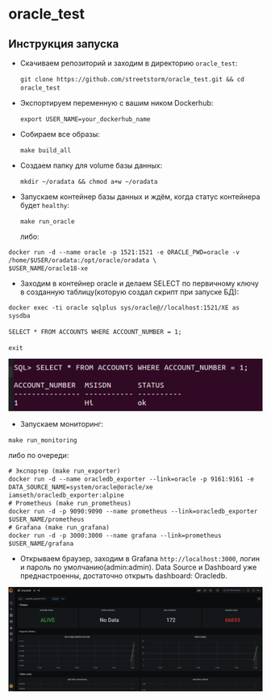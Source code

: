 # oracle_test

## Инструкция запуска

- Скачиваем репозиторий и заходим в директорию `oracle_test`:

  `git clone https://github.com/streetstorm/oracle_test.git && cd oracle_test`

- Экспортируем переменную с вашим ником Dockerhub:

  `export USER_NAME=your_dockerhub_name`

- Собираем все образы:

  `make build_all`

- Создаем папку для volume базы данных:

  `mkdir ~/oradata && chmod a+w ~/oradata`

- Запускаем контейнер базы данных и ждём, когда статус контейнера будет `healthy`:

  `make run_oracle`

  либо:

```shell
docker run -d --name oracle -p 1521:1521 -e ORACLE_PWD=oracle -v /home/$USER/oradata:/opt/oracle/oradata \
$USER_NAME/oracle18-xe
```

- Заходим в контейнер oracle и делаем SELECT по первичному ключу в созданную таблицу(которую создал скрипт при запуске БД):

```shell
docker exec -ti oracle sqlplus sys/oracle@//localhost:1521/XE as sysdba

SELECT * FROM ACCOUNTS WHERE ACCOUNT_NUMBER = 1;

exit
```

![alt tag](screen/select.png)​

- Запускаем мониторинг:

`make run_monitoring`

  либо по очереди:

```shell
# Экспортер (make run_exporter)
docker run -d --name oracledb_exporter --link=oracle -p 9161:9161 -e DATA_SOURCE_NAME=system/oracle@oracle/xe iamseth/oracledb_exporter:alpine
# Prometheus (make run_prometheus)
docker run -d -p 9090:9090 --name prometheus --link=oracledb_exporter $USER_NAME/prometheus
# Grafana (make run_grafana)
docker run -d -p 3000:3000 --name grafana --link=prometheus $USER_NAME/grafana
```

- Открываем браузер, заходим в Grafana `http://localhost:3000`, логин и пароль по умолчанию(admin:admin). Data Source и Dashboard уже преднастроенны, достаточно открыть dashboard: Oracledb.

![alt tag](screen/grafana.png)​
